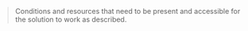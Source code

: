 >Conditions and resources that need to be present and accessible for the solution to work as described.

